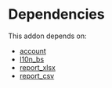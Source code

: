 # Dependencies

This addon depends on:

- [account](https://github.com/bringout/oca-ocb-accounting/tree/b1c998669b4208f15f21ea1c06eda9ff97b5e834/odoo-bringout-oca-ocb-account)
- [l10n_bs](https://github.com/bringout/odoo-bringout-l10n_bs/tree/a3f1b2a21507ba4c22defd128c0aa3a954282f3a)
- [report_xlsx](https://github.com/bringout/oca-report)
- [report_csv](https://github.com/bringout/oca-report)
